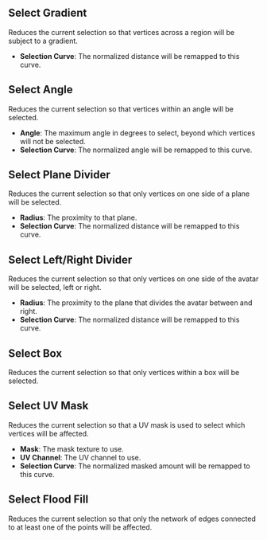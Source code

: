 ﻿---
unlisted: true
sidebar_position: 1
---

## Select Gradient

Reduces the current selection so that vertices across a region will be subject to a gradient.
- **Selection Curve**: The normalized distance will be remapped to this curve.

## Select Angle

Reduces the current selection so that vertices within an angle will be selected.
- **Angle**: The maximum angle in degrees to select, beyond which vertices will not be selected.
- **Selection Curve**: The normalized angle will be remapped to this curve.

## Select Plane Divider

Reduces the current selection so that only vertices on one side of a plane will be selected.
- **Radius**: The proximity to that plane.
- **Selection Curve**: The normalized distance will be remapped to this curve.

## Select Left/Right Divider

Reduces the current selection so that only vertices on one side of the avatar will be selected, left or right.
- **Radius**: The proximity to the plane that divides the avatar between and right.
- **Selection Curve**: The normalized distance will be remapped to this curve.

## Select Box

Reduces the current selection so that only vertices within a box will be selected.

## Select UV Mask

Reduces the current selection so that a UV mask is used to select which vertices will be affected.
- **Mask**: The mask texture to use.
- **UV Channel**: The UV channel to use.
- **Selection Curve**: The normalized masked amount will be remapped to this curve.

## Select Flood Fill

Reduces the current selection so that only the network of edges connected to at least one of the points will be affected.
